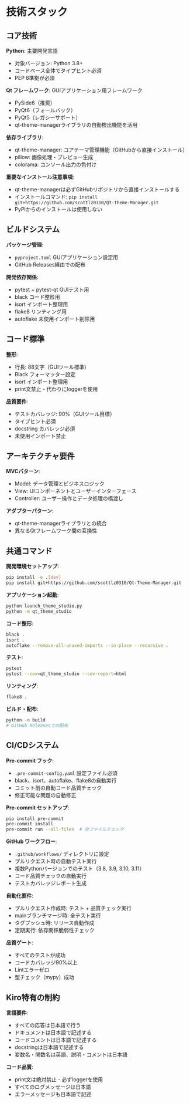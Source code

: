 # 技術スタック

## コア技術

**Python**: 主要開発言語
- 対象バージョン: Python 3.8+
- コードベース全体でタイプヒント必須
- PEP 8準拠が必須

**Qt フレームワーク**: GUIアプリケーション用フレームワーク
- PySide6（推奨）
- PyQt6（フォールバック）
- PyQt5（レガシーサポート）
- qt-theme-managerライブラリの自動検出機能を活用

**依存ライブラリ**:
- qt-theme-manager: コアテーマ管理機能（GitHubから直接インストール）
- pillow: 画像処理・プレビュー生成
- colorama: コンソール出力の色付け

**重要なインストール注意事項**:
- qt-theme-managerは必ずGitHubリポジトリから直接インストールする
- インストールコマンド: `pip install git+https://github.com/scottlz0310/Qt-Theme-Manager.git`
- PyPIからのインストールは使用しない

## ビルドシステム

**パッケージ管理**:
- `pyproject.toml` GUIアプリケーション設定用
- GitHub Releases経由での配布

**開発依存関係**:
- pytest + pytest-qt GUIテスト用
- black コード整形用
- isort インポート整理用
- flake8 リンティング用
- autoflake 未使用インポート削除用

## コード標準

**整形**:
- 行長: 88文字（GUIツール標準）
- Black フォーマッター設定
- isort インポート整理用
- print文禁止 - 代わりにloggerを使用

**品質要件**:
- テストカバレッジ: 90%（GUIツール目標）
- タイプヒント必須
- docstring カバレッジ必須
- 未使用インポート禁止

## アーキテクチャ要件

**MVCパターン**:
- Model: データ管理とビジネスロジック
- View: UIコンポーネントとユーザーインターフェース
- Controller: ユーザー操作とデータ処理の橋渡し

**アダプターパターン**:
- qt-theme-managerライブラリとの統合
- 異なるQtフレームワーク間の互換性

## 共通コマンド

**開発環境セットアップ**:
```bash
pip install -e .[dev]
pip install git+https://github.com/scottlz0310/Qt-Theme-Manager.git
```

**アプリケーション起動**:
```bash
python launch_theme_studio.py
python -m qt_theme_studio
```

**コード整形**:
```bash
black .
isort .
autoflake --remove-all-unused-imports --in-place --recursive .
```

**テスト**:
```bash
pytest
pytest --cov=qt_theme_studio --cov-report=html
```

**リンティング**:
```bash
flake8 .
```

**ビルド・配布**:
```bash
python -m build
# GitHub Releasesでの配布
```

## CI/CDシステム

**Pre-commit フック**:
- `.pre-commit-config.yaml` 設定ファイル必須
- black、isort、autoflake、flake8の自動実行
- コミット前の自動コード品質チェック
- 修正可能な問題の自動修正

**Pre-commit セットアップ**:
```bash
pip install pre-commit
pre-commit install
pre-commit run --all-files  # 全ファイルチェック
```

**GitHub ワークフロー**:
- `.github/workflows/` ディレクトリに設定
- プルリクエスト時の自動テスト実行
- 複数Pythonバージョンでのテスト（3.8, 3.9, 3.10, 3.11）
- コード品質チェックの自動実行
- テストカバレッジレポート生成

**自動化要件**:
- プルリクエスト作成時: テスト + 品質チェック実行
- mainブランチマージ時: 全テスト実行
- タグプッシュ時: リリース自動作成
- 定期実行: 依存関係脆弱性チェック

**品質ゲート**:
- すべてのテストが成功
- コードカバレッジ90%以上
- Lintエラーゼロ
- 型チェック（mypy）成功

## Kiro特有の制約

**言語要件**:
- すべての応答は日本語で行う
- ドキュメントは日本語で記述する
- コードコメントは日本語で記述する
- docstringは日本語で記述する
- 変数名・関数名は英語、説明・コメントは日本語

**コード品質**:
- print文は絶対禁止 - 必ずloggerを使用
- すべてのログメッセージは日本語
- エラーメッセージも日本語で記述
